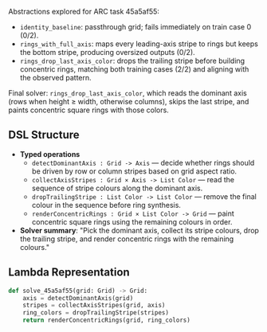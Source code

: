 Abstractions explored for ARC task 45a5af55:
- `identity_baseline`: passthrough grid; fails immediately on train case 0 (0/2).
- `rings_with_full_axis`: maps every leading-axis stripe to rings but keeps the bottom stripe, producing oversized outputs (0/2).
- `rings_drop_last_axis_color`: drops the trailing stripe before building concentric rings, matching both training cases (2/2) and aligning with the observed pattern.

Final solver: `rings_drop_last_axis_color`, which reads the dominant axis (rows when height ≥ width, otherwise columns), skips the last stripe, and paints concentric square rings with those colors.

## DSL Structure
- **Typed operations**
  - `detectDominantAxis : Grid -> Axis` — decide whether rings should be driven by row or column stripes based on grid aspect ratio.
  - `collectAxisStripes : Grid × Axis -> List Color` — read the sequence of stripe colours along the dominant axis.
  - `dropTrailingStripe : List Color -> List Color` — remove the final colour in the sequence before ring synthesis.
  - `renderConcentricRings : Grid × List Color -> Grid` — paint concentric square rings using the remaining colours in order.
- **Solver summary**: "Pick the dominant axis, collect its stripe colours, drop the trailing stripe, and render concentric rings with the remaining colours."

## Lambda Representation

```python
def solve_45a5af55(grid: Grid) -> Grid:
    axis = detectDominantAxis(grid)
    stripes = collectAxisStripes(grid, axis)
    ring_colors = dropTrailingStripe(stripes)
    return renderConcentricRings(grid, ring_colors)
```
